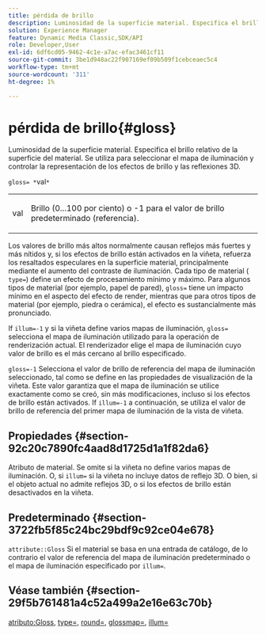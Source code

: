 ```yaml
---
title: pérdida de brillo
description: Luminosidad de la superficie material. Especifica el brillo relativo de la superficie del material. Se utiliza para seleccionar el mapa de iluminación y controlar la representación de los efectos de brillo y las reflexiones 3D.
solution: Experience Manager
feature: Dynamic Media Classic,SDK/API
role: Developer,User
exl-id: 6df6cd05-9462-4c1e-a7ac-efac3461cf11
source-git-commit: 3be1d948ac22f907169ef09b509f1cebceaec5c4
workflow-type: tm+mt
source-wordcount: '311'
ht-degree: 1%

---
```


# pérdida de brillo{#gloss}

Luminosidad de la superficie material. Especifica el brillo relativo de la superficie del material. Se utiliza para seleccionar el mapa de iluminación y controlar la representación de los efectos de brillo y las reflexiones 3D.

`gloss= *`val`*`

<table id="simpletable_82166CA080AD401180404462FB2407D7"> 
 <tr class="strow"> 
  <td class="stentry"> <p><span class="codeph"> <span class="varname"> val</span> </span> </p></td> 
  <td class="stentry"> <p>Brillo (0...100 por ciento) o -1 para el valor de brillo predeterminado (referencia). </p></td> 
 </tr> 
</table>

Los valores de brillo más altos normalmente causan reflejos más fuertes y más nítidos y, si los efectos de brillo están activados en la viñeta, refuerza los resaltados especulares en la superficie material, principalmente mediante el aumento del contraste de iluminación. Cada tipo de material ( `type=`) define un efecto de procesamiento mínimo y máximo. Para algunos tipos de material (por ejemplo, papel de pared), `gloss=` tiene un impacto mínimo en el aspecto del efecto de render, mientras que para otros tipos de material (por ejemplo, piedra o cerámica), el efecto es sustancialmente más pronunciado.

If `illum=-1` y si la viñeta define varios mapas de iluminación, `gloss=` selecciona el mapa de iluminación utilizado para la operación de renderización actual. El renderizador elige el mapa de iluminación cuyo valor de brillo es el más cercano al brillo especificado.

`gloss=-1` Selecciona el valor de brillo de referencia del mapa de iluminación seleccionado, tal como se define en las propiedades de visualización de la viñeta. Este valor garantiza que el mapa de iluminación se utilice exactamente como se creó, sin más modificaciones, incluso si los efectos de brillo están activados. If `illum=-1` a continuación, se utiliza el valor de brillo de referencia del primer mapa de iluminación de la vista de viñeta.

## Propiedades {#section-92c20c7890fc4aad8d1725d1a1f82da6}

Atributo de material. Se omite si la viñeta no define varios mapas de iluminación. O, si `illum=` si la viñeta no incluye datos de reflejo 3D. O bien, si el objeto actual no admite reflejos 3D, o si los efectos de brillo están desactivados en la viñeta.

## Predeterminado {#section-3722fb5f85c24bc29bdf9c92ce04e678}

`attribute::Gloss` Si el material se basa en una entrada de catálogo, de lo contrario el valor de referencia del mapa de iluminación predeterminado o el mapa de iluminación especificado por `illum=`.

## Véase también {#section-29f5b761481a4c52a499a2e16e63c70b}

[atributo:Gloss](../../../../../ir-api/material-cat/image-rendering-api-ref/c-ir-material-catalog/c-ir-material-data-reference/r-ir-cat-gloss.md#reference-5277f62a67e2408ab94699aa712f1eeb), [type=](../../../../../ir-api/http-protocol/image-rendering-api-ref/c-ir-http-protocol-ref/c-ir-http-protocol-command-reference/r-ir-http-type.md#reference-128c7de89e2d46838019b560f3f84a35), [round=](../../../../../ir-api/http-protocol/image-rendering-api-ref/c-ir-http-protocol-ref/c-ir-http-protocol-command-reference/r-ir-rough.md#reference-00add846b09f4dc39420bda1ca414180), [glossmap=](../../../../../ir-api/http-protocol/image-rendering-api-ref/c-ir-http-protocol-ref/c-ir-http-protocol-command-reference/r-ir-glossmap.md#reference-99940148ae6a401482b2d03c68530f3a), [illum=](../../../../../ir-api/http-protocol/image-rendering-api-ref/c-ir-http-protocol-ref/c-ir-http-protocol-command-reference/r-ir-http-illum.md#reference-8efe483a30684022bfe711eb73efbee6)

